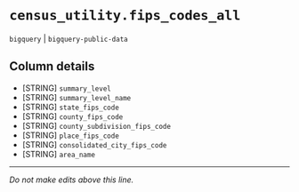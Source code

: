 # `census_utility.fips_codes_all`
`bigquery` | `bigquery-public-data`

## Column details
* [STRING]    `summary_level`
* [STRING]    `summary_level_name`
* [STRING]    `state_fips_code`
* [STRING]    `county_fips_code`
* [STRING]    `county_subdivision_fips_code`
* [STRING]    `place_fips_code`
* [STRING]    `consolidated_city_fips_code`
* [STRING]    `area_name`

-------------------------------------------------------------------------------
*Do not make edits above this line.*
